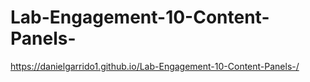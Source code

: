 # Lab-Engagement-10-Content-Panels-
https://danielgarrido1.github.io/Lab-Engagement-10-Content-Panels-/

